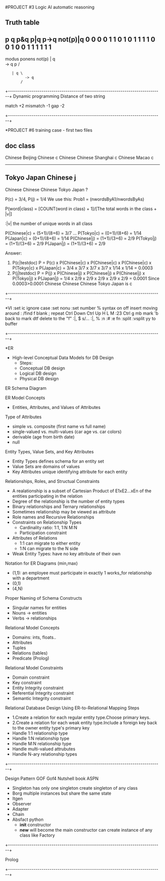#PROJECT #3
Logic AI automatic reasoning

Truth table
------------------------------
p  q  p&q  p|q  p->q  not(p)|q
0  0   0    0    1       1
0  1   0    1    1       1
1  0   0    1    0       0
1  1   1    1    1       1
------------------------------

modus ponens
not(p) | q \
             -> q
    p      /

       | q \
             -> q
           /

+------------------------------------------------------------------------------+
Dynamic programming Distance of two string

match    +2
mismatch -1
gap      -2

+------------------------------------------------------------------------------+

*PROJECT #6
training case - first two files

doc                        class
--------------------------------
Chinese  Beijing  Chinese    c
Chinese  Chinese  Shanghai   c
Chinese  Macao               c
- - - - - - - - - - - - - - - -
Tokyo    Japan    Chinese    j
--------------------------------
Chinese  Chinese  Chinese Tokyo Japan ?

P(c) = 3/4, P(j) = 1/4
We use this: Prob1 = (nwordsByA1/nwordsByAs)

P(word|class) = [COUNT(word in class) + 1]/[The total words in the class + |v|]

:|v| the number of unique words in all class

P(Chinese|c) = (5+1)/(8+6) = 3/7
...
P(Tokyo|c) = (0+1)/(8+6) = 1/14
P(Japan|c) = (0+1)/(8+6) = 1/14
P(Chinese|j) = (1+1)/(3+6) = 2/9
P(Tokyo|j) = (1+1)/(3+6) = 2/9
P(Japan|j) = (1+1)/(3+6) = 2/9

Answer:
1. P(c|testdoc) 
P = P(c) x P(Chinese|c) x P(Chinese|c) x P(Chinese|c) x P(Tokyo|c) x P(Japan|c)
  = 3/4  x 3/7          x 3/7          x 3/7          x 1/14       x 1/14
  = 0.0003
2. P(j|testdoc) 
P = P(j) x P(Chinese|j) x P(Chinese|j) x P(Chinese|j) x P(Tokyo|j) x P(Japan|j)
  = 1/4  x 2/9          x 2/9          x 2/9          x 2/9        x 2/9 
  = 0.0001
Since 0.0003>0.0001
Chinese  Chinese  Chinese Tokyo Japan is c 

+------------------------------------------------------------------------------+

*VI
:set ic  ignore case
:set nonu
:set number
%
syntax on
       off
insert
moving around
:
/find
f blank
; repeat
Ctrl Down
Ctrl Up
H
L
M
:23
Ctrl g
mb   mark
'b   back to mark
dtf  delete to the "f"
:|, $ s/...
:|, %
:n   :#
:e   fn
:split
:vsplit
yy   to buffer

+------------------------------------------------------------------------------+

*ER
- High-level Conceptual Data Models for DB Design
  * Steps:
  - Conceptual DB design
  - Logical DB design
  - Physical DB design

ER Schema Diagram

ER Model Concepts
- Entities, Attributes, and Values of Attributes

Type of Attributes
- simple vs. composite (first name vs full name)
- single-valued vs. multi-values (car age vs. car colors)
- derivable (age from birth date)
- null

Entity Types, Value Sets, and Key Attributes
- Entity Types defines schema for an entity set
- Value Sets are domains of values
- Key Attributes unique identifying attribute for each entity

Relationships, Roles, and Structual Constraints
- A realationship is a subset of Cartesian Product of E1xE2...xEn of the 
  entities participating in the relation
- Degree of the relationship is the number of entity types
- Binary relationships and Ternary relationships
- Sometimes relationship may be viewed as attribute
- Role names and Recursive Relationships
- Constraints on Relationship Types
  - Cardinality ratio: 1:1, 1:N M:N
  - Participation constraint
- Attributes of Relations
  - 1:1 can migrate to either entity
  - 1:N can migrate to the N side
- Weak Entity Types: have no key attribute of their own

Notation for ER Diagrams (min,max)
- (1,1): an employee must participate in exactly 1 works_for relationship with 
  a department
- (0,1)
- (4,N)

Proper Naming of Schema Constructs
- Singular names for entities
- Nouns -> entities
- Verbs -> relationships

Relational Model Concepts
- Domains: ints, floats..
- Attributes
- Tuples
- Relations (tables)
- Predicate (Prolog)

Relational Model Constraints
- Domain constraint
- Key constraint
- Entity Integrity constraint
- Referential Integrity constraint
- Semantic Integrity constraint

Relational Database Design Using ER-to-Relational Mapping Steps
- 1.Create a relation for each regular entity type.Choose primary keys.
- 2.Create a relation for each weak entity type.Include a foreign key back to 
  the owner entity type's primary key
- Handle 1:1 relationship type
- Handle 1:N relationship type
- Handle M:N relationship type
- Handle multi-valued attrubutes
- Handle N-ary relationship types

+------------------------------------------------------------------------------+

Design Pattern GOF Gof4 Nutshell book ASPN
- Singleton
  has only one singleton
  create singleton of any class
- Borg
  multiple instances but share the same state
- Itgen
- Observer
- Adapter
- Chain
- Absfact
  python 
    - __init__ constructor 
    - __new__ will become the main constructor can create instance of any class
              like Factory

+------------------------------------------------------------------------------+

Prolog

+------------------------------------------------------------------------------+

